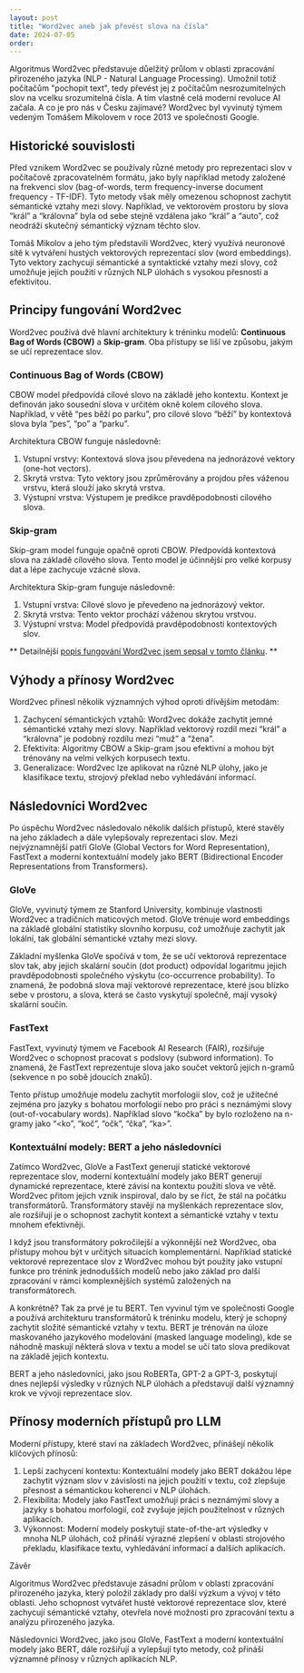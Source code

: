 ```yaml
---
layout: post
title: "Word2vec aneb jak převést slova na čísla"
date: 2024-07-05
order: 
---
```



Algoritmus Word2vec představuje důelžitý průlom v oblasti zpracování přirozeného jazyka (NLP - Natural Language Processing). Umožnil totiž počítačům "pochopit text", tedy převést jej z počítačům nesrozumitelných slov na vcelku srozumitelná čísla. A tím vlastně celá moderní revoluce AI začala. A co je pro nás v Česku zajímavé? Word2vec byl vyvinutý týmem vedeným Tomášem Mikolovem v roce 2013 ve společnosti Google. 

## Historické souvislosti

Před vznikem Word2vec se používaly různé metody pro reprezentaci slov v počítačově zpracovatelném formátu, jako byly například metody založené na frekvenci slov (bag-of-words, term frequency-inverse document frequency - TF-IDF). Tyto metody však měly omezenou schopnost zachytit sémantické vztahy mezi slovy. Například, ve vektorovém prostoru by slova “král” a “královna” byla od sebe stejně vzdálena jako “král” a “auto”, což neodráží skutečný sémantický význam těchto slov.

Tomáš Mikolov a jeho tým představili Word2vec, který využívá neuronové sítě k vytváření hustých vektorových reprezentací slov (word embeddings). Tyto vektory zachycují sémantické a syntaktické vztahy mezi slovy, což umožňuje jejich použití v různých NLP úlohách s vysokou přesností a efektivitou.

## Principy fungování Word2vec

Word2vec používá dvě hlavní architektury k tréninku modelů: **Continuous Bag of Words (CBOW)** a **Skip-gram**. Oba přístupy se liší ve způsobu, jakým se učí reprezentace slov.

### Continuous Bag of Words (CBOW)

CBOW model předpovídá cílové slovo na základě jeho kontextu. Kontext je definován jako sousední slova v určitém okně kolem cílového slova. Například, v větě “pes běží po parku”, pro cílové slovo “běží” by kontextová slova byla “pes”, “po” a “parku”.

Architektura CBOW funguje následovně:

1.	Vstupní vrstvy: Kontextová slova jsou převedena na jednorázové vektory (one-hot vectors).
2.	Skrytá vrstva: Tyto vektory jsou zprůměrovány a projdou přes váženou vrstvu, která slouží jako skrytá vrstva.
3.	Výstupní vrstva: Výstupem je predikce pravděpodobnosti cílového slova.

### Skip-gram

Skip-gram model funguje opačně oproti CBOW. Předpovídá kontextová slova na základě cílového slova. Tento model je účinnější pro velké korpusy dat a lépe zachycuje vzácné slova.

Architektura Skip-gram funguje následovně:

1.	Vstupní vrstva: Cílové slovo je převedeno na jednorázový vektor.
2.	Skrytá vrstva: Tento vektor prochází váženou skrytou vrstvou.
3.	Výstupní vrstva: Model předpovídá pravděpodobnosti kontextových slov.

** Detailnější [popis fungování Word2vec jsem sepsal v tomto článku](/ai/jak-funguje-word2vec). **

## Výhody a přínosy Word2vec

Word2vec přinesl několik významných výhod oproti dřívějším metodám:

1.	Zachycení sémantických vztahů: Word2vec dokáže zachytit jemné sémantické vztahy mezi slovy. Například vektorový rozdíl mezi “král” a “královna” je podobný rozdílu mezi “muž” a “žena”.
2.	Efektivita: Algoritmy CBOW a Skip-gram jsou efektivní a mohou být trénovány na velmi velkých korpusech textu.
3.	Generalizace: Word2vec lze aplikovat na různé NLP úlohy, jako je klasifikace textu, strojový překlad nebo vyhledávání informací.

## Následovníci Word2vec

Po úspěchu Word2vec následovalo několik dalších přístupů, které stavěly na jeho základech a dále vylepšovaly reprezentaci slov. Mezi nejvýznamnější patří GloVe (Global Vectors for Word Representation), FastText a moderní kontextuální modely jako BERT (Bidirectional Encoder Representations from Transformers).

### GloVe

GloVe, vyvinutý týmem ze Stanford University, kombinuje vlastnosti Word2vec a tradičních maticových metod. GloVe trénuje word embeddings na základě globální statistiky slovního korpusu, což umožňuje zachytit jak lokální, tak globální sémantické vztahy mezi slovy.

Základní myšlenka GloVe spočívá v tom, že se učí vektorová reprezentace slov tak, aby jejich skalární součin (dot product) odpovídal logaritmu jejich pravděpodobnosti společného výskytu (co-occurrence probability). To znamená, že podobná slova mají vektorové reprezentace, které jsou blízko sebe v prostoru, a slova, která se často vyskytují společně, mají vysoký skalární součin.

### FastText

FastText, vyvinutý týmem ve Facebook AI Research (FAIR), rozšiřuje Word2vec o schopnost pracovat s podslovy (subword information). To znamená, že FastText reprezentuje slova jako součet vektorů jejich n-gramů (sekvence n po sobě jdoucích znaků).

Tento přístup umožňuje modelu zachytit morfologii slov, což je užitečné zejména pro jazyky s bohatou morfologií nebo pro práci s neznámými slovy (out-of-vocabulary words). Například slovo “kočka” by bylo rozloženo na n-gramy jako “<ko”, “koč”, “očk”, “čka”, “ka>”.

### Kontextuální modely: BERT a jeho následovníci

Zatímco Word2vec, GloVe a FastText generují statické vektorové reprezentace slov, moderní kontextuální modely jako BERT generují dynamické reprezentace, které závisí na kontextu použití slova ve větě. Word2vec přitom jejich vznik inspiroval, dalo by se říct, že stál na počátku transformátorů. Transformátory stavějí na myšlenkách reprezentace slov, ale rozšiřují je o schopnost zachytit kontext a sémantické vztahy v textu mnohem efektivněji.

I když jsou transformátory pokročilejší a výkonnější než Word2vec, oba přístupy mohou být v určitých situacích komplementární. Například statické vektorové reprezentace slov z Word2vec mohou být použity jako vstupní funkce pro trénink jednodušších modelů nebo jako základ pro další zpracování v rámci komplexnějších systémů založených na transformátorech.

A konkrétně? Tak za prvé je tu BERT. Ten vyvinul tým ve společnosti Google a používá architekturu transformátorů k tréninku modelu, který je schopný zachytit složité sémantické vztahy v textu. BERT je trénován na úloze maskovaného jazykového modelování (masked language modeling), kde se náhodně maskují některá slova v textu a model se učí tato slova predikovat na základě jejich kontextu.

BERT a jeho následovníci, jako jsou RoBERTa, GPT-2 a GPT-3, poskytují dnes nejlepší výsledky v různých NLP úlohách a představují další významný krok ve vývoji reprezentace slov.


## Přínosy moderních přístupů pro LLM

Moderní přístupy, které staví na základech Word2vec, přinášejí několik klíčových přínosů:

1.	Lepší zachycení kontextu: Kontextuální modely jako BERT dokážou lépe zachytit význam slov v závislosti na jejich použití v textu, což zlepšuje přesnost a sémantickou koherenci v NLP úlohách.
2.	Flexibilita: Modely jako FastText umožňují práci s neznámými slovy a jazyky s bohatou morfologií, což zvyšuje jejich použitelnost v různých aplikacích.
3.	Výkonnost: Moderní modely poskytují state-of-the-art výsledky v mnoha NLP úlohách, což přináší výrazné zlepšení v oblasti strojového překladu, klasifikace textu, vyhledávání informací a dalších aplikacích.

Závěr

Algoritmus Word2vec představuje zásadní průlom v oblasti zpracování přirozeného jazyka, který položil základy pro další výzkum a vývoj v této oblasti. Jeho schopnost vytvářet husté vektorové reprezentace slov, které zachycují sémantické vztahy, otevřela nové možnosti pro zpracování textu a analýzu přirozeného jazyka.

Následovníci Word2vec, jako jsou GloVe, FastText a moderní kontextuální modely jako BERT, dále rozšiřují a vylepšují tyto metody, což přináší významné přínosy v různých aplikacích NLP.